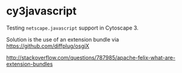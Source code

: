 # cy3javascript

Testing `netscape.javascript` support in Cytoscape 3.

Solution is the use of an extension bundle via
https://github.com/diffplug/osgiX

http://stackoverflow.com/questions/787985/apache-felix-what-are-extension-bundles
